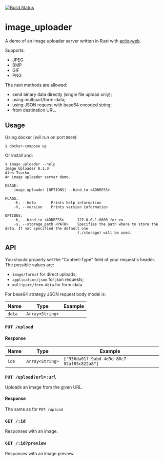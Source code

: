 [![Build Status](https://travis-ci.org/AlesTsurko/image_uploader.svg?branch=master)](https://travis-ci.org/AlesTsurko/image_uploader)

# image_uploader
A demo of an image uploader server written in Rust with [actix-web](https://github.com/actix/actix-web).

Supports:
- JPEG
- BMP
- GIF
- PNG 

The next methods are allowed:
- send binary data directly (single file upload only);
- using multipart/form-data;
- using JSON request with base64 encoded string;
- from destination URL.

## Usage

Using docker (will run on port `8000`):
```
$ docker-compose up
```

Or install and:
```
$ image_uploader --help
Image Uploader 0.1.0
Ales Tsurko
An image uploader server demo.

USAGE:
    image_uploader [OPTIONS] --bind_to <ADDRESS>

FLAGS:
    -h, --help       Prints help information
    -V, --version    Prints version information

OPTIONS:
    -b, --bind_to <ADDRESS>      127.0.0.1:8000 for ex.
    -s, --storage_path <PATH>    Specifies the path where to store the data. If not specified the default one
                                 (./storage) will be used.
```

## API

You should properly set the "Content-Type" field of your request's header. The possible values are:

- `image/format` for direct uploads;
- `application/json` for json requests;
- `multipart/form-data` for form-data.

For base64 strategy JSON request body model is:

| Name   | Type            | Example |
| ----   | ----            | ------- |
| `data` | `Array<String>` |         |

### `PUT /upload`

#### Response

| Name  | Type            | Example                                    |
| ----  | ----            | -------                                    |
| `ids` | `Array<String>` | `["936da01f-9abd-4d9d-80c7-02af85c822a8"]` |

### `PUT /upload?url=:url`

Uploads an image from the given URL.

#### Response

The same as for `PUT /upload`

### `GET /:id`

Responses with an image.

### `GET /:id?preview`

Responses with an image preview.
